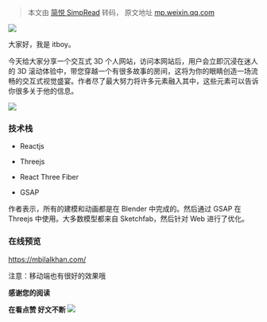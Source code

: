 > 本文由 [简悦 SimpRead](http://ksria.com/simpread/) 转码， 原文地址 [mp.weixin.qq.com](https://mp.weixin.qq.com/s/tBjC3apd6wyunhmGmwGLAg)

![](https://mmbiz.qpic.cn/sz_mmbiz_png/9Z5K66tFPiax7lv039qWCcTKUUI4ZpoziaJOHKh7jILMtMW0PpcicqCib1iaWtkicsnRuWEbk9mN3vnIm1bjjmZ7wPkw/640?wx_fmt=png&from=appmsg)

大家好，我是 itboy。

今天给大家分享一个交互式 3D 个人网站，访问本网站后，用户会立即沉浸在迷人的 3D 滚动体验中，带您穿越一个有很多故事的房间，这将为你的眼睛创造一场流畅的交互式视觉盛宴。作者尽了最大努力将许多元素融入其中，这些元素可以告诉你很多关于他的信息。

![](https://mmbiz.qpic.cn/sz_mmbiz_gif/9Z5K66tFPiax7lv039qWCcTKUUI4Zpoziae7FeAaAXoJcMwCoHBftn4lUiaicm0QGYd7zEIAJcibWFPk0iahxSWeRmTg/640?wx_fmt=gif&from=appmsg)

### 技术栈

*   Reactjs
    
*   Threejs
    
*   React Three Fiber
    
*   GSAP
    

作者表示，所有的建模和动画都是在 Blender 中完成的。然后通过 GSAP 在 Threejs 中使用。大多数模型都来自 Sketchfab，然后针对 Web 进行了优化。

### 在线预览

https://mbilalkhan.com/

注意：移动端也有很好的效果哦

**感谢您的阅读** 

**在看点赞 好文不断** ![](https://mmbiz.qpic.cn/sz_mmbiz_gif/9Z5K66tFPiazs3Z89Vu31cicxIlNVosLUvhm5NeWUmR81LicIsMwfpJ4RbgB7JHXiaapIw5Yu29m9Io2oC67zGGBqA/640?wx_fmt=gif)